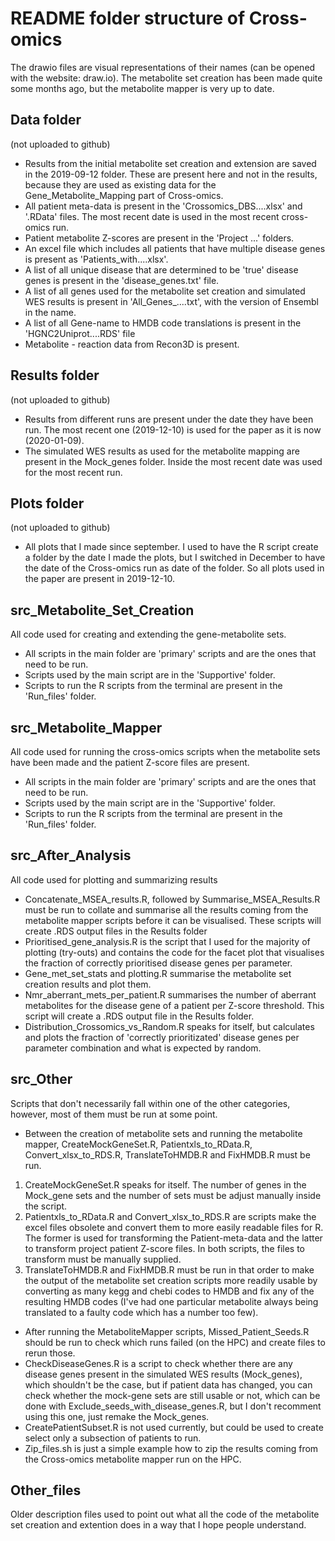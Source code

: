 # README folder structure of Cross-omics

The drawio files are visual representations of their names (can be opened with the website: draw.io). The metabolite set creation has been made quite some months ago, but the metabolite mapper is very up to date.

## Data folder
(not uploaded to github)
* Results from the initial metabolite set creation and extension are saved in the 2019-09-12 folder. These are present here and not in the results, because they are used as existing data for the Gene_Metabolite_Mapping part of Cross-omics.
* All patient meta-data is present in the 'Crossomics_DBS....xlsx' and '.RData' files. The most recent date is used in the most recent cross-omics run.
* Patient metabolite Z-scores are present in the 'Project ...' folders.
* An excel file which includes all patients that have multiple disease genes is present as 'Patients_with....xlsx'.
* A list of all unique disease that are determined to be 'true' disease genes is present in the 'disease_genes.txt' file.
* A list of all genes used for the metabolite set creation and simulated WES results is present in 'All_Genes_....txt', with the version of Ensembl in the name.
* A list of all Gene-name to HMDB code translations is present in the 'HGNC2Uniprot....RDS' file
* Metabolite - reaction data from Recon3D is present.

## Results folder
(not uploaded to github)
* Results from different runs are present under the date they have been run. The most recent one (2019-12-10) is used for the paper as it is now (2020-01-09).
* The simulated WES results as used for the metabolite mapping are present in the Mock_genes folder. Inside the most recent date was used for the most recent run. 

## Plots folder
(not uploaded to github)
* All plots that I made since september. I used to have the R script create a folder by the date I made the plots, but I switched in December to have the date of the Cross-omics run as date of the folder. So all plots used in the paper are present in 2019-12-10.

## src_Metabolite_Set_Creation
All code used for creating and extending the gene-metabolite sets. 
* All scripts in the main folder are 'primary' scripts and are the ones that need to be run. 
* Scripts used by the main script are in the 'Supportive' folder.
* Scripts to run the R scripts from the terminal are present in the 'Run_files' folder. 

## src_Metabolite_Mapper
All code used for running the cross-omics scripts when the metabolite sets have been made and the patient Z-score files are present.
* All scripts in the main folder are 'primary' scripts and are the ones that need to be run. 
* Scripts used by the main script are in the 'Supportive' folder.
* Scripts to run the R scripts from the terminal are present in the 'Run_files' folder. 

## src_After_Analysis
All code used for plotting and summarizing results
* Concatenate_MSEA_results.R, followed by Summarise_MSEA_Results.R must be run to collate and summarise all the results coming from the metabolite mapper scripts before it can be visualised. These scripts will create .RDS output files in the Results folder
* Prioritised_gene_analysis.R is the script that I used for the majority of plotting (try-outs) and contains the code for the facet plot that visualises the fraction of correctly prioritised disease genes per parameter.
* Gene_met_set_stats and plotting.R summarise the metabolite set creation results and plot them.
* Nmr_aberrant_mets_per_patient.R summarises the number of aberrant metabolites for the disease gene of a patient per Z-score threshold. This script will create a .RDS output file in the Results folder.
* Distribution_Crossomics_vs_Random.R speaks for itself, but calculates and plots the fraction of 'correctly prioritizated' disease genes per parameter combination and what is expected by random.

## src_Other
Scripts that don't necessarily fall within one of the other categories, however, most of them must be run at some point.
* Between the creation of metabolite sets and running the metabolite mapper, CreateMockGeneSet.R, Patientxls_to_RData.R, Convert_xlsx_to_RDS.R, TranslateToHMDB.R and FixHMDB.R must be run.
1. CreateMockGeneSet.R speaks for itself. The number of genes in the Mock_gene sets and the number of sets must be adjust manually inside the script.
2. Patientxls_to_RData.R and Convert_xlsx_to_RDS.R are scripts make the excel files obsolete and convert them to more easily readable files for R. The former is used for transforming the Patient-meta-data and the latter to transform project patient Z-score files. In both scripts, the files to transform must be manually supplied.
3. TranslateToHMDB.R and FixHMDB.R must be run in that order to make the output of the metabolite set creation scripts more readily usable by converting as many kegg and chebi codes to HMDB and fix any of the resulting HMDB codes (I've had one particular metabolite always being translated to a faulty code which has a number too few).
* After running the MetaboliteMapper scripts, Missed_Patient_Seeds.R should be run to check which runs failed (on the HPC) and create files to rerun those.
* CheckDiseaseGenes.R is a script to check whether there are any disease genes present in the simulated WES results (Mock_genes), which shouldn't be the case, but if patient data has changed, you can check whether the mock-gene sets are still usable or not, which can be done with Exclude_seeds_with_disease_genes.R, but I don't recomment using this one, just remake the Mock_genes.
* CreatePatientSubset.R is not used currently, but could be used to create select only a subsection of patients to run.
* Zip_files.sh is just a simple example how to zip the results coming from the Cross-omics metabolite mapper run on the HPC. 

## Other_files
Older description files used to point out what all the code of the metabolite set creation and extention does in a way that I hope people understand.